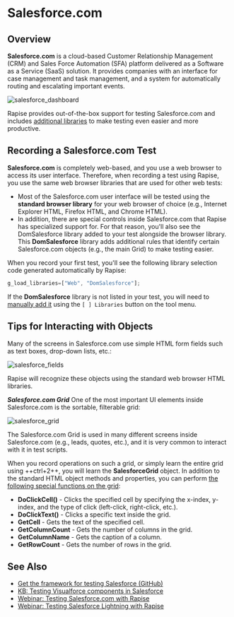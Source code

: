 # Salesforce.com

## Overview

**Salesforce.com** is a cloud-based Customer Relationship Management (CRM) and Sales Force Automation (SFA) platform delivered as a Software as a Service (SaaS) solution. It provides companies with an interface for case management and task management, and a system for automatically routing and escalating important events.

![salesforce\_dashboard](./img/salesforce_com1.png)

Rapise provides out-of-the-box support for testing Salesforce.com and includes [additional libraries](recording_library.md) to make testing even easier and more productive.

## Recording a Salesforce.com Test

**Salesforce.com** is completely web-based, and you use a web browser to access its user interface. Therefore, when recording a test using Rapise, you use the same web browser libraries that are used for other web tests:

-   Most of the Salesforce.com user interface will be tested using the **standard browser library** for your web browser of choice (e.g., Internet Explorer HTML, Firefox HTML, and Chrome HTML).
-   In addition, there are special controls inside Salesforce.com that Rapise has specialized support for. For that reason, you'll also see the DomSalesforce library added to your test alongside the browser library. This **DomSalesforce** library adds additional rules that identify certain Salesforce.com objects (e.g., the main Grid) to make testing easier.

When you record your first test, you'll see the following library selection code generated automatically by Rapise:

```javascript
g_load_libraries=["Web", "DomSalesforce"];
```

If the **DomSalesforce** library is not listed in your test, you will need to [manually add it](change_the_libraries_being_use.md) using the `[ ] Libraries` button on the tool menu.

## Tips for Interacting with Objects

Many of the screens in Salesforce.com use simple HTML form fields such as text boxes, drop-down lists, etc.:

![salesforce\_fields](./img/salesforce_com2.png)

Rapise will recognize these objects using the standard web browser HTML libraries.

***Salesforce.com Grid***
One of the most important UI elements inside Salesforce.com is the sortable, filterable grid:

![salesforce\_grid](./img/salesforce_com3.png)

The Salesforce.com Grid is used in many different screens inside Salesforce.com (e.g., leads, quotes, etc.), and it is very common to interact with it in test scripts.

When you record operations on such a grid, or simply learn the entire grid using ++ctrl+2++, you will learn the **SalesforceGrid** object.
In addition to the standard HTML object methods and properties, you can perform [the following special functions on the grid](../Libraries/DomSalesforceGrid.md):

-   **DoClickCell()** - Clicks the specified cell by specifying the x-index, y-index, and the type of click (left-click, right-click, etc.).
-   **DoClickText()** - Clicks a specific text inside the grid.
-   **GetCell** - Gets the text of the specified cell.
-   **GetColumnCount** - Gets the number of columns in the grid.
-   **GetColumnName** - Gets the caption of a column.
-   **GetRowCount** - Gets the number of rows in the grid.

## See Also

-   [Get the framework for testing Salesforce (GitHub)](https://github.com/Inflectra/rapise-sfdc)
-   [KB: Testing Visualforce components in Salesforce](https://www.inflectra.com/Support/KnowledgeBase/KB313.aspx)
-   [Webinar: Testing Salesforce.com with Rapise](https://youtu.be/Ge24OgI0VJ8)
-   [Webinar: Testing Salesforce Lightning with Rapise](https://youtu.be/2JBBMzYkil8)